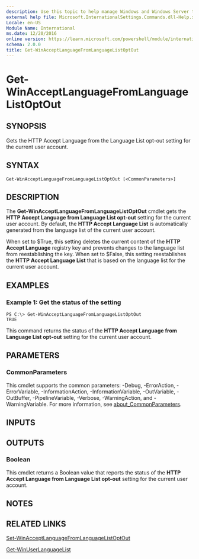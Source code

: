 ```yaml
---
description: Use this topic to help manage Windows and Windows Server technologies with Windows PowerShell.
external help file: Microsoft.InternationalSettings.Commands.dll-Help.xml
Locale: en-US
Module Name: International
ms.date: 12/20/2016
online version: https://learn.microsoft.com/powershell/module/international/get-winacceptlanguagefromlanguagelistoptout?view=windowsserver2022-ps&wt.mc_id=ps-gethelp
schema: 2.0.0
title: Get-WinAcceptLanguageFromLanguageListOptOut
---
```


# Get-WinAcceptLanguageFromLanguageListOptOut

## SYNOPSIS
Gets the HTTP Accept Language from the Language List opt-out setting for the current user account.

## SYNTAX

```
Get-WinAcceptLanguageFromLanguageListOptOut [<CommonParameters>]
```

## DESCRIPTION
The **Get-WinAcceptLanguageFromLanguageListOptOut** cmdlet gets the **HTTP Accept Language from Language List opt-out** setting for the current user account.
By default, the **HTTP Accept Language List** is automatically generated from the language list of the current user account.

When set to $True, this setting deletes the current content of the **HTTP Accept Language** registry key and prevents changes to the language list from reestablishing the key.
When set to $False, this setting reestablishes the **HTTP Accept Language List** that is based on the language list for the current user account.

## EXAMPLES

### Example 1: Get the status of the setting
```
PS C:\> Get-WinAcceptLanguageFromLanguageListOptOut
TRUE
```

This command returns the status of the **HTTP Accept Language from Language List opt-out** setting for the current user account.

## PARAMETERS

### CommonParameters
This cmdlet supports the common parameters: -Debug, -ErrorAction, -ErrorVariable, -InformationAction, -InformationVariable, -OutVariable, -OutBuffer, -PipelineVariable, -Verbose, -WarningAction, and -WarningVariable. For more information, see [about_CommonParameters](https://go.microsoft.com/fwlink/?LinkID=113216).

## INPUTS

## OUTPUTS

### Boolean
This cmdlet returns a Boolean value that reports the status of the **HTTP Accept Language from Language List opt-out** setting for the current user account.

## NOTES

## RELATED LINKS

[Set-WinAcceptLanguageFromLanguageListOptOut](./Set-WinAcceptLanguageFromLanguageListOptOut.md)

[Get-WinUserLanguageList](./Get-WinUserLanguageList.md)
